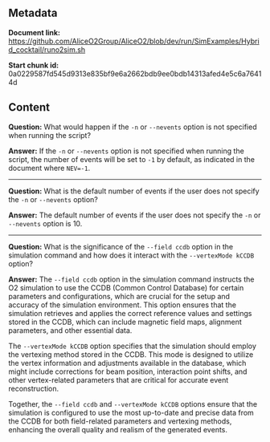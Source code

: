 ## Metadata

**Document link:** https://github.com/AliceO2Group/AliceO2/blob/dev/run/SimExamples/Hybrid_cocktail/runo2sim.sh

**Start chunk id:** 0a0229587fd545d9313e835bf9e6a2662bdb9ee0bdb14313afed4e5c6a76414d

## Content

**Question:** What would happen if the `-n` or `--nevents` option is not specified when running the script?

**Answer:** If the `-n` or `--nevents` option is not specified when running the script, the number of events will be set to `-1` by default, as indicated in the document where `NEV=-1`.

---

**Question:** What is the default number of events if the user does not specify the `-n` or `--nevents` option?

**Answer:** The default number of events if the user does not specify the `-n` or `--nevents` option is 10.

---

**Question:** What is the significance of the `--field ccdb` option in the simulation command and how does it interact with the `--vertexMode kCCDB` option?

**Answer:** The `--field ccdb` option in the simulation command instructs the O2 simulation to use the CCDB (Common Control Database) for certain parameters and configurations, which are crucial for the setup and accuracy of the simulation environment. This option ensures that the simulation retrieves and applies the correct reference values and settings stored in the CCDB, which can include magnetic field maps, alignment parameters, and other essential data.

The `--vertexMode kCCDB` option specifies that the simulation should employ the vertexing method stored in the CCDB. This mode is designed to utilize the vertex information and adjustments available in the database, which might include corrections for beam position, interaction point shifts, and other vertex-related parameters that are critical for accurate event reconstruction.

Together, the `--field ccdb` and `--vertexMode kCCDB` options ensure that the simulation is configured to use the most up-to-date and precise data from the CCDB for both field-related parameters and vertexing methods, enhancing the overall quality and realism of the generated events.